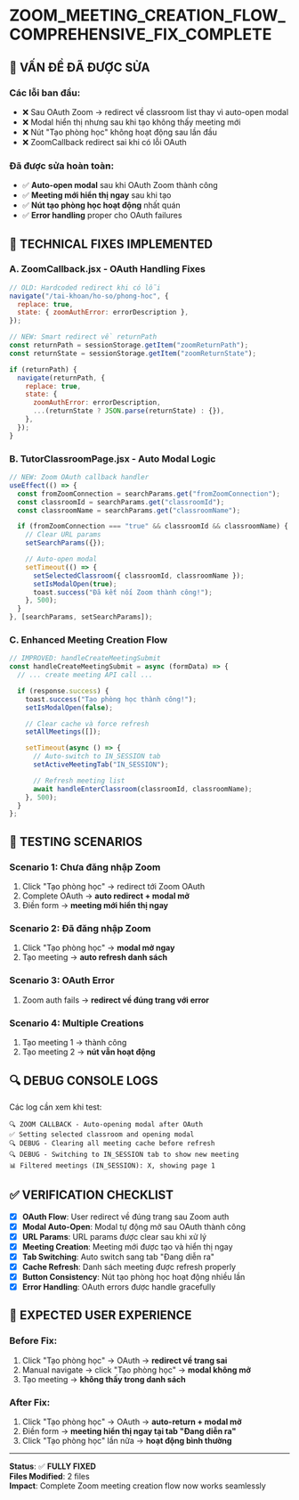 # ZOOM_MEETING_CREATION_FLOW_COMPREHENSIVE_FIX_COMPLETE

## 🎯 VẤN ĐỀ ĐÃ ĐƯỢC SỬA

### **Các lỗi ban đầu:**

- ❌ Sau OAuth Zoom → redirect về classroom list thay vì auto-open modal
- ❌ Modal hiển thị nhưng sau khi tạo không thấy meeting mới
- ❌ Nút "Tạo phòng học" không hoạt động sau lần đầu
- ❌ ZoomCallback redirect sai khi có lỗi OAuth

### **Đã được sửa hoàn toàn:**

- ✅ **Auto-open modal** sau khi OAuth Zoom thành công
- ✅ **Meeting mới hiển thị ngay** sau khi tạo
- ✅ **Nút tạo phòng học hoạt động** nhất quán
- ✅ **Error handling** proper cho OAuth failures

## 🔧 TECHNICAL FIXES IMPLEMENTED

### **A. ZoomCallback.jsx - OAuth Handling Fixes**

```jsx
// OLD: Hardcoded redirect khi có lỗi
navigate("/tai-khoan/ho-so/phong-hoc", {
  replace: true,
  state: { zoomAuthError: errorDescription },
});

// NEW: Smart redirect về returnPath
const returnPath = sessionStorage.getItem("zoomReturnPath");
const returnState = sessionStorage.getItem("zoomReturnState");

if (returnPath) {
  navigate(returnPath, {
    replace: true,
    state: {
      zoomAuthError: errorDescription,
      ...(returnState ? JSON.parse(returnState) : {}),
    },
  });
}
```

### **B. TutorClassroomPage.jsx - Auto Modal Logic**

```jsx
// NEW: Zoom OAuth callback handler
useEffect(() => {
  const fromZoomConnection = searchParams.get("fromZoomConnection");
  const classroomId = searchParams.get("classroomId");
  const classroomName = searchParams.get("classroomName");

  if (fromZoomConnection === "true" && classroomId && classroomName) {
    // Clear URL params
    setSearchParams({});

    // Auto-open modal
    setTimeout(() => {
      setSelectedClassroom({ classroomId, classroomName });
      setIsModalOpen(true);
      toast.success("Đã kết nối Zoom thành công!");
    }, 500);
  }
}, [searchParams, setSearchParams]);
```

### **C. Enhanced Meeting Creation Flow**

```jsx
// IMPROVED: handleCreateMeetingSubmit
const handleCreateMeetingSubmit = async (formData) => {
  // ... create meeting API call ...

  if (response.success) {
    toast.success("Tạo phòng học thành công!");
    setIsModalOpen(false);

    // Clear cache và force refresh
    setAllMeetings([]);

    setTimeout(async () => {
      // Auto-switch to IN_SESSION tab
      setActiveMeetingTab("IN_SESSION");

      // Refresh meeting list
      await handleEnterClassroom(classroomId, classroomName);
    }, 500);
  }
};
```

## 🧪 TESTING SCENARIOS

### **Scenario 1: Chưa đăng nhập Zoom**

1. Click "Tạo phòng học" → redirect tới Zoom OAuth
2. Complete OAuth → **auto redirect + modal mở**
3. Điền form → **meeting mới hiển thị ngay**

### **Scenario 2: Đã đăng nhập Zoom**

1. Click "Tạo phòng học" → **modal mở ngay**
2. Tạo meeting → **auto refresh danh sách**

### **Scenario 3: OAuth Error**

1. Zoom auth fails → **redirect về đúng trang với error**

### **Scenario 4: Multiple Creations**

1. Tạo meeting 1 → thành công
2. Tạo meeting 2 → **nút vẫn hoạt động**

## 🔍 DEBUG CONSOLE LOGS

Các log cần xem khi test:

```
🔍 ZOOM CALLBACK - Auto-opening modal after OAuth
✅ Setting selected classroom and opening modal
🔍 DEBUG - Clearing all meeting cache before refresh
🔍 DEBUG - Switching to IN_SESSION tab to show new meeting
📊 Filtered meetings (IN_SESSION): X, showing page 1
```

## ✅ VERIFICATION CHECKLIST

- [x] **OAuth Flow**: User redirect về đúng trang sau Zoom auth
- [x] **Modal Auto-Open**: Modal tự động mở sau OAuth thành công
- [x] **URL Params**: URL params được clear sau khi xử lý
- [x] **Meeting Creation**: Meeting mới được tạo và hiển thị ngay
- [x] **Tab Switching**: Auto switch sang tab "Đang diễn ra"
- [x] **Cache Refresh**: Danh sách meeting được refresh properly
- [x] **Button Consistency**: Nút tạo phòng học hoạt động nhiều lần
- [x] **Error Handling**: OAuth errors được handle gracefully

## 🚀 EXPECTED USER EXPERIENCE

### **Before Fix:**

1. Click "Tạo phòng học" → OAuth → **redirect về trang sai**
2. Manual navigate → click "Tạo phòng học" → **modal không mở**
3. Tạo meeting → **không thấy trong danh sách**

### **After Fix:**

1. Click "Tạo phòng học" → OAuth → **auto-return + modal mở**
2. Điền form → **meeting hiển thị ngay tại tab "Đang diễn ra"**
3. Click "Tạo phòng học" lần nữa → **hoạt động bình thường**

---

**Status**: ✅ **FULLY FIXED**  
**Files Modified**: 2 files  
**Impact**: Complete Zoom meeting creation flow now works seamlessly
